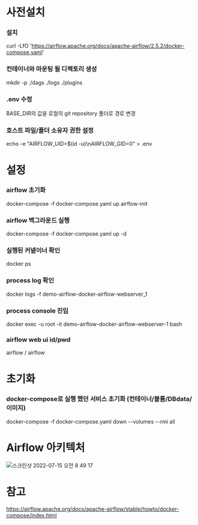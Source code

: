 # 사전설치
### 설치
curl -LfO 'https://airflow.apache.org/docs/apache-airflow/2.5.2/docker-compose.yaml'

### 컨테이너와 마운팅 될 디렉토리 생성
mkdir -p ./dags ./logs ./plugins

### .env 수정
BASE_DIR의 값을 로컬의 git repository 폴더로 경로 변경

### 호스트 파일/폴더 소유자 권한 설정 
echo -e "AIRFLOW_UID=$(id -u)\nAIRFLOW_GID=0" > .env

# 설정
### airflow 초기화 
docker-compose -f docker-compose.yaml up airflow-init

### airflow 백그라운드 실행
docker-compose -f docker-compose.yaml up -d

### 실행된 커넽이너 확인
docker ps

### process log 확인
docker logs -f demo-airflow-docker-airflow-webserver_1

### process console 진입
docker exec -u root -it demo-airflow-docker-airflow-webserver-1 bash

### airflow web ui id/pwd
airflow / airflow 


# 초기화
### docker-compose로 실행 했던 서비스 초기화 (컨테이너/볼륨/DBdata/이미지)
docker-compose -f docker-compose.yaml down --volumes --rmi all


# Airflow 아키텍처
![스크린샷 2022-07-15 오전 8 49 17](https://user-images.githubusercontent.com/20849970/179121374-b69bffc7-ef84-476d-8024-ad9603040849.png)


# 참고
https://airflow.apache.org/docs/apache-airflow/stable/howto/docker-compose/index.html